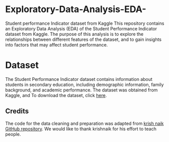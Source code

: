 # Exploratory-Data-Analysis-EDA-
Student performance Indicator dataset from Kaggle
This repository contains an Exploratory Data Analysis (EDA) of the Student Performance Indicator dataset from Kaggle. The purpose of this analysis is to explore the relationships between different features of the dataset, and to gain insights into factors that may affect student performance.

# Dataset
The Student Performance Indicator dataset contains information about students in secondary education, including demographic information, family background, and academic performance. The dataset was obtained from Kaggle, and To download the dataset, click [here](https://www.kaggle.com/spscientist/students-performance-in-exams).

## Credits

The code for the data cleaning and preparation was adapted from [krish naik GitHub repository](https://github.com/krishnaik06). 
We would like to thank krishnaik for his effort to teach people.


